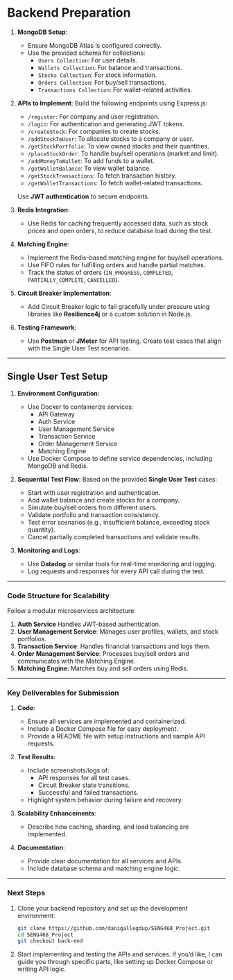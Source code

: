 # **Backend Preparation**

1. **MongoDB Setup**:
   - Ensure MongoDB Atlas is configured correctly.
   - Use the provided schema for collections:
     - `Users Collection`: For user details.
     - `Wallets Collection`: For balance and transactions.
     - `Stocks Collection`: For stock information.
     - `Orders Collection`: For buy/sell transactions.
     - `Transactions Collection`: For wallet-related activities.

2. **APIs to Implement**:
   Build the following endpoints using Express.js:
   - `/register`: For company and user registration.
   - `/login`: For authentication and generating JWT tokens.
   - `/createStock`: For companies to create stocks.
   - `/addStockToUser`: To allocate stocks to a company or user.
   - `/getStockPortfolio`: To view owned stocks and their quantities.
   - `/placeStockOrder`: To handle buy/sell operations (market and limit).
   - `/addMoneyToWallet`: To add funds to a wallet.
   - `/getWalletBalance`: To view wallet balance.
   - `/getStockTransactions`: To fetch transaction history.
   - `/getWalletTransactions`: To fetch wallet-related transactions.

   Use **JWT authentication** to secure endpoints.

3. **Redis Integration**:
   - Use Redis for caching frequently accessed data, such as stock prices and open orders, to reduce database load during the test.

4. **Matching Engine**:
   - Implement the Redis-based matching engine for buy/sell operations.
   - Use FIFO rules for fulfilling orders and handle partial matches.
   - Track the status of orders (`IN_PROGRESS`, `COMPLETED`, `PARTIALLY_COMPLETE`, `CANCELLED`).

5. **Circuit Breaker Implementation**:
   - Add Circuit Breaker logic to fail gracefully under pressure using libraries like **Resilience4j** or a custom solution in Node.js.

6. **Testing Framework**:
   - Use **Postman** or **JMeter** for API testing. Create test cases that align with the Single User Test scenarios.

---

## **Single User Test Setup**

1. **Environment Configuration**:

   - Use Docker to containerize services:
     - API Gateway
     - Auth Service
     - User Management Service
     - Transaction Service
     - Order Management Service
     - Matching Engine
   - Use Docker Compose to define service dependencies, including MongoDB and Redis.

2. **Sequential Test Flow**:
   Based on the provided **Single User Test** cases:
   - Start with user registration and authentication.
   - Add wallet balance and create stocks for a company.
   - Simulate buy/sell orders from different users.
   - Validate portfolio and transaction consistency.
   - Test error scenarios (e.g., insufficient balance, exceeding stock quantity).
   - Cancel partially completed transactions and validate results.

3. **Monitoring and Logs**:
   - Use **Datadog** or similar tools for real-time monitoring and logging.
   - Log requests and responses for every API call during the test.

---

### **Code Structure for Scalability**

Follow a modular microservices architecture:

1. **Auth Service**
   Handles JWT-based authentication.
2. **User Management Service**:
   Manages user profiles, wallets, and stock portfolios.
3. **Transaction Service**:
   Handles financial transactions and logs them.
4. **Order Management Service**:
   Processes buy/sell orders and communicates with the Matching Engine.
5. **Matching Engine**:
   Matches buy and sell orders using Redis.

---

### **Key Deliverables for Submission**

1. **Code**:
   - Ensure all services are implemented and containerized.
   - Include a Docker Compose file for easy deployment.
   - Provide a README file with setup instructions and sample API requests.

2. **Test Results**:
   - Include screenshots/logs of:
     - API responses for all test cases.
     - Circuit Breaker state transitions.
     - Successful and failed transactions.
   - Highlight system behavior during failure and recovery.

3. **Scalability Enhancements**:
   - Describe how caching, sharding, and load balancing are implemented.

4. **Documentation**:
   - Provide clear documentation for all services and APIs.
   - Include database schema and matching engine logic.

---

### **Next Steps**

1. Clone your backend repository and set up the development environment:

   ```bash
   git clone https://github.com/danigallegdup/SENG468_Project.git
   cd SENG468_Project
   git checkout back-end
   ```

2. Start implementing and testing the APIs and services. If you’d like, I can guide you through specific parts, like setting up Docker Compose or writing API logic.
